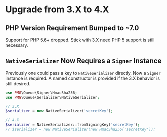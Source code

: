 # Upgrade from 3.X to 4.X

## PHP Version Requirement Bumped to ~7.0

Support for PHP 5.6+ dropped. Stick with 3.X need PHP 5 support is still
necessary.

## `NativeSerializer` Now Requires a `Signer` Instance

Previously one could pass a key to `NativeSerializer` directly. Now a `Signer`
instance is required. A named constructor is provided if the 3.X behavior is
still desired.

```php
use PMG\Queue\Signer\HmacSha256;
use PMG\Queue\Serializer\NativeSerializer;

// 3.X
$serializer = new NativeSerializer('secretKey');

// 4.X
$serializer = NativeSerializer::fromSigningKey('secretKey');
// $serializer = new NativeSerializer(new HmacSha256('secretKey'));
```
